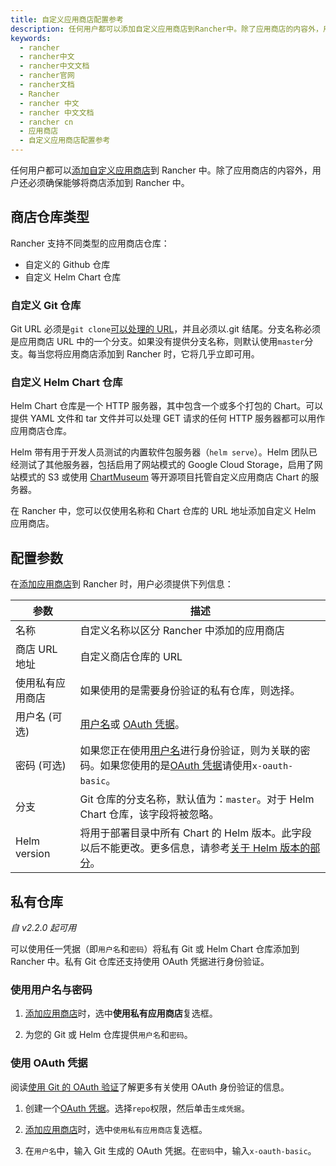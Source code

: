 ```yaml
---
title: 自定义应用商店配置参考
description: 任何用户都可以添加自定义应用商店到Rancher中。除了应用商店的内容外，用户还必须确保能够将商店添加到 Rancher 中。Rancher 支持不同类型的应用商店仓库，自定义的 Github 仓库和自定义 Helm Chart 仓库。
keywords:
  - rancher
  - rancher中文
  - rancher中文文档
  - rancher官网
  - rancher文档
  - Rancher
  - rancher 中文
  - rancher 中文文档
  - rancher cn
  - 应用商店
  - 自定义应用商店配置参考
---
```


任何用户都可以[添加自定义应用商店](/docs/rancher2/helm-charts/creating-apps/_index)到 Rancher 中。除了应用商店的内容外，用户还必须确保能够将商店添加到 Rancher 中。

## 商店仓库类型

Rancher 支持不同类型的应用商店仓库：

- 自定义的 Github 仓库
- 自定义 Helm Chart 仓库

### 自定义 Git 仓库

Git URL 必须是`git clone`[可以处理的 URL](https://git-scm.com/docs/git-clone#_git_urls_a_id_urls_a)，并且必须以.git 结尾。分支名称必须是应用商店 URL 中的一个分支。如果没有提供分支名称，则默认使用`master`分支。每当您将应用商店添加到 Rancher 时，它将几乎立即可用。

### 自定义 Helm Chart 仓库

Helm Chart 仓库是一个 HTTP 服务器，其中包含一个或多个打包的 Chart。可以提供 YAML 文件和 tar 文件并可以处理 GET 请求的任何 HTTP 服务器都可以用作应用商店仓库。

Helm 带有用于开发人员测试的内置软件包服务器（`helm serve`）。Helm 团队已经测试了其他服务器，包括启用了网站模式的 Google Cloud Storage，启用了网站模式的 S3 或使用 [ChartMuseum](https://github.com/helm/chartmuseum) 等开源项目托管自定义应用商店 Chart 的服务器。

在 Rancher 中，您可以仅使用名称和 Chart 仓库的 URL 地址添加自定义 Helm 应用商店。

## 配置参数

在[添加应用商店](/docs/rancher2/helm-charts/adding-catalogs/_index)到 Rancher 时，用户必须提供下列信息：

| 参数             | 描述                                                                                                                                     |
| ---------------- | ---------------------------------------------------------------------------------------------------------------------------------------- |
| 名称             | 自定义名称以区分 Rancher 中添加的应用商店                                                                                                |
| 商店 URL 地址    | 自定义商店仓库的 URL                                                                                                                     |
| 使用私有应用商店 | 如果使用的是需要身份验证的私有仓库，则选择。                                                                                             |
| 用户名 (可选)    | [用户名](#用户名)或 [OAuth 凭据](#使用-oauth-凭据)。                                                                                     |
| 密码 (可选)      | 如果您正在使用[用户名](#用户名)进行身份验证，则为关联的密码。如果您使用的是[OAuth 凭据](#使用-oauth-凭据)请使用`x-oauth-basic`。         |
| 分支             | Git 仓库的分支名称，默认值为：`master`。对于 Helm Chart 仓库，该字段将被忽略。                                                           |
| Helm version     | 将用于部署目录中所有 Chart 的 Helm 版本。此字段以后不能更改。更多信息，请参考[关于 Helm 版本的部分](/docs/rancher2/helm-charts/_index)。 |

## 私有仓库

_自 v2.2.0 起可用_

可以使用任一凭据（即`用户名`和`密码`）将私有 Git 或 Helm Chart 仓库添加到 Rancher 中。私有 Git 仓库还支持使用 OAuth 凭据进行身份验证。

### 使用用户名与密码

1. [添加应用商店](/docs/rancher2/helm-charts/adding-catalogs/_index)时，选中**使用私有应用商店**复选框。

2. 为您的 Git 或 Helm 仓库提供`用户名`和`密码`。

### 使用 OAuth 凭据

阅读[使用 Git 的 OAuth 验证](https://github.blog/2012-09-21-easier-builds-and-deployments-using-git-over-https-and-oauth/)了解更多有关使用 OAuth 身份验证的信息。

1. 创建一个[OAuth 凭据](https://github.com/settings/tokens)。选择`repo`权限，然后单击`生成凭据`。

2. [添加应用商店](/docs/rancher2/helm-charts/adding-catalogs/_index)时，选中`使用私有应用商店`复选框。

3. 在`用户名`中，输入 Git 生成的 OAuth 凭据。在`密码`中，输入`x-oauth-basic`。

